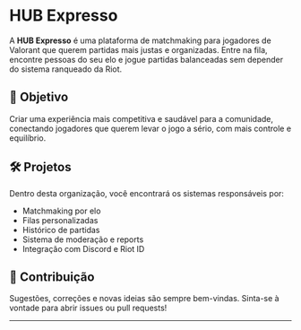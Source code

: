 # HUB Expresso

A **HUB Expresso** é uma plataforma de matchmaking para jogadores de Valorant que querem partidas mais justas e organizadas. Entre na fila, encontre pessoas do seu elo e jogue partidas balanceadas sem depender do sistema ranqueado da Riot.

## 🎯 Objetivo

Criar uma experiência mais competitiva e saudável para a comunidade, conectando jogadores que querem levar o jogo a sério, com mais controle e equilíbrio.

## 🛠 Projetos

Dentro desta organização, você encontrará os sistemas responsáveis por:
- Matchmaking por elo
- Filas personalizadas
- Histórico de partidas
- Sistema de moderação e reports
- Integração com Discord e Riot ID

## 🤝 Contribuição

Sugestões, correções e novas ideias são sempre bem-vindas. Sinta-se à vontade para abrir issues ou pull requests!

---

